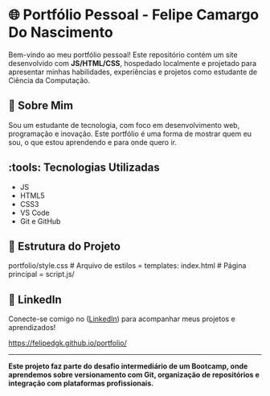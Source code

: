 # :globe_with_meridians: Portfólio Pessoal - Felipe Camargo Do Nascimento

Bem-vindo ao meu portfólio pessoal! Este repositório contém um site desenvolvido com **JS/HTML/CSS**, hospedado localmente e projetado para apresentar minhas habilidades, experiências e projetos como estudante de Ciência da Computação.

## :brain: Sobre Mim

Sou um estudante de tecnologia, com foco em desenvolvimento web, programação e inovação. Este portfólio é uma forma de mostrar quem eu sou, o que estou aprendendo e para onde quero ir.

## :tools: Tecnologias Utilizadas

- JS
- HTML5
- CSS3
- VS Code
- Git e GitHub

## :file_folder: Estrutura do Projeto
portfolio/style.css # Arquivo de estilos = templates: index.html # Página principal = script.js/

## :link: LinkedIn

Conecte-se comigo no ([LinkedIn](https://www.linkedin.com/in/felipe-camargo-do-nascimento-a83089248/)) para acompanhar meus projetos e aprendizados!

https://felipedgk.github.io/portfolio/

---

**Este projeto faz parte do desafio intermediário de um Bootcamp, onde aprendemos sobre versionamento com Git, organização de repositórios e integração com plataformas profissionais.**

